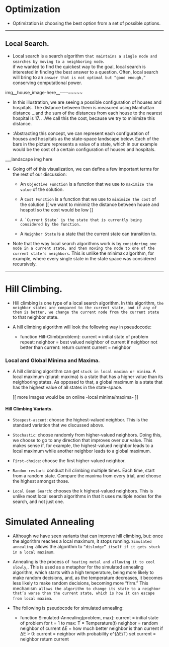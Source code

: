 # Optimization

   * Optimization is choosing the best option from a set of possible options. 

   ---------------------------------------------------------

## Local Search.

   * Local search is a search algorithm `that maintains a single node and searches by moving to a neighboring node`.   
   if we wanted to find the quickest way to the goal, local search is interested in finding the best answer to a question. Often, local search will bring to an `answer that is not optimal but “good enough,”` conserving computational power. 

img__house_image-here__----~~~~~

   * In this illustration, we are seeing a possible configuration of houses and hospitals. The distance between them is measured using Manhattan distance
   ...and the sum of the distances from each house to the nearest hospital is 17. 
   ...We call this the cost, because we try to minimize this distance. 

   * :Abstracting this concept, we can represent each configuration of houses and hospitals as the state-space landscape below. Each of the bars in the picture represents a value of a state, which in our example would be the cost of a certain configuration of houses and hospitals.

___landscape img here

   * Going off of this visualization, we can define a few important terms for the rest of our discussion:
      
       + An `Objective Function` is a function that we use to  `maximize the value` of the solution.
      
       +   A `Cost Function` is a function that we use to `minimize the cost` of the solution [[ we want to   minimiz the distance between house and hospotl so the cost would be low ]]

       +     A `Current State` is the state that is currently being considered by the function.

       + A `Neighbor State` is a state that the current state can transition to. 
   
   * Note that the way local search algorithms work is by `considering one node in a current state, and then moving the node to one of the current state’s neighbors`. This is unlike the minimax algorithm, for example, where every single state in the state space was considered recursively.

   ---------------------------------------------------

# Hill Climbing.

   * Hill climbing is one type of a local search algorithm. In this algorithm, `the neighbor states are compared to the current state, and if any of them is better, we change the current node from the current state` to that neighbor state.

   * A hill climbing algorithm will look the following way in pseudocode:

      - function Hill-Climb(problem):
            current = initial state of problem
            repeat:
               neighbor = best valued neighbor of current
               if neighbor not better than current:
                     return current
               current = neighbor


### Local and Global Minima and Maxima.

   * A hill climbing algorithm can get `stuck in local maxima or minima`. A local maximum (plural: maxima) is a state that has a higher value than its neighboring states. As opposed to that, a global maximum is a state that has the highest value of all states in the state-space.

      [[ more Images would be on online 
      -local minima/maxima-  ]]


#### Hill Climbing Variants.
   
   * `Steepest-ascent`: choose the highest-valued neighbor. This is the standard variation that we discussed above.
   
   * `Stochastic`: choose randomly from higher-valued neighbors. Doing this, we choose to go to any direction that improves over our value. This makes sense if, for example, the highest-valued neighbor leads to a local maximum while another neighbor leads to a global maximum.
   
   * `First-choice`: choose the first higher-valued neighbor.
   
   * `Random-restart`: conduct hill climbing multiple times. Each time, start from a random state. Compare the maxima from every trial, and choose the highest amongst those.
   
   * `Local Beam Search`: chooses the k highest-valued neighbors. This is unlike most local search algorithms in that it uses multiple nodes for the search, and not just one.


# Simulated Annealing

  * Although we have seen variants that can improve hill climbing, but: once the algorithm reaches a local maximum, it stops running. `Simulated annealing `allows the algorithm to `“dislodge” itself if it gets stuck in a local maximum`.

  * Annealing is the process of` heating metal and allowing it to cool slowly`,. This is used as a metaphor for the simulated annealing algorithm, which starts with a high temperature, being more likely to make random decisions, and, as the temperature decreases, it becomes less likely to make random decisions, becoming more “firm.” This mechanism` allows the algorithm to change its state to a neighbor that’s worse than the current state, which is how it can escape from local maxima`.
  
  * The following is pseudocode for simulated annealing:

      - function Simulated-Annealing(problem, max):
            current = initial state of problem
            for t = 1 to max:
               T = Temperature(t)
               neighbor = random neighbor of current
               ΔE = how much better neighbor is than current
               if ΔE > 0:
                     current = neighbor
               with probability e^(ΔE/T) set current = neighbor
            return current

